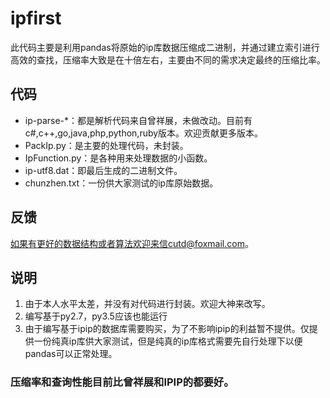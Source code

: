 # ipfirst
此代码主要是利用pandas将原始的ip库数据压缩成二进制，并通过建立索引进行高效的查找，压缩率大致是在十倍左右，主要由不同的需求决定最终的压缩比率。
## 代码
- ip-parse-*：都是解析代码来自曾祥展，未做改动。目前有c#,c++,go,java,php,python,ruby版本。欢迎贡献更多版本。  
- PackIp.py：是主要的处理代码，未封装。
- IpFunction.py：是各种用来处理数据的小函数。
- ip-utf8.dat：即最后生成的二进制文件。
- chunzhen.txt：一份供大家测试的ip库原始数据。
## 反馈
如果有更好的数据结构或者算法欢迎来信cutd@foxmail.com。
## 说明
1. 由于本人水平太差，并没有对代码进行封装。欢迎大神来改写。
2. 编写基于py2.7，py3.5应该也能运行
3. 由于编写基于ipip的数据库需要购买，为了不影响ipip的利益暂不提供。仅提供一份纯真ip库供大家测试，但是纯真的ip库格式需要先自行处理下以便pandas可以正常处理。
### 压缩率和查询性能目前比曾祥展和IPIP的都要好。
